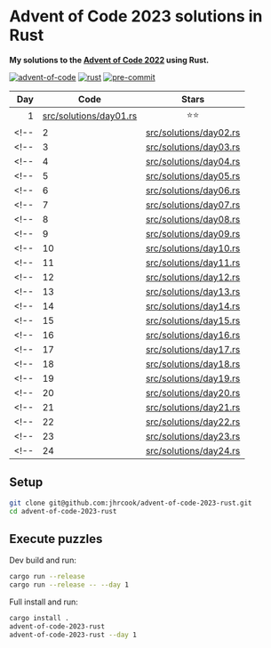 # Advent of Code 2023 solutions in Rust

**My solutions to the [Advent of Code 2022](https://adventofcode.com/2022) using Rust.**

[![advent-of-code](https://img.shields.io/badge/Advent_of_Code-2023-F80046.svg?style=flat)](https://adventofcode.com)
[![rust](https://img.shields.io/badge/Rust-1.73.0-000000.svg?style=flat&logo=rust)](https://www.python.org)
[![pre-commit](https://img.shields.io/badge/pre--commit-enabled-brightgreen?logo=pre-commit&logoColor=white)](https://github.com/pre-commit/pre-commit)

| Day | Code                                                     | Stars |
| ---:| -------------------------------------------------------- |:-----:|
| 1   | [src/solutions/day01.rs](src/solutions/day01.rs)         | ⭐️⭐️   |
<!-- | 2   | [src/solutions/day02.rs](src/solutions/day02.rs) | ⭐️⭐️   | -->
<!-- | 3   | [src/solutions/day03.rs](src/solutions/day03.rs) | ⭐️⭐️   | -->
<!-- | 4   | [src/solutions/day04.rs](src/solutions/day04.rs) | ⭐️⭐️   | -->
<!-- | 5   | [src/solutions/day05.rs](src/solutions/day05.rs) | ⭐️⭐️   | -->
<!-- | 6   | [src/solutions/day06.rs](src/solutions/day06.rs) | ⭐️⭐️   | -->
<!-- | 7   | [src/solutions/day07.rs](src/solutions/day07.rs) | ⭐️⭐️   | -->
<!-- | 8   | [src/solutions/day08.rs](src/solutions/day08.rs) | ⭐️⭐️   | -->
<!-- | 9   | [src/solutions/day09.rs](src/solutions/day09.rs) | ⭐️⭐️   | -->
<!-- | 10  | [src/solutions/day10.rs](src/solutions/day10.rs) | ⭐️⭐️   | -->
<!-- | 11  | [src/solutions/day11.rs](src/solutions/day11.rs) | ⭐️⭐️   | -->
<!-- | 12  | [src/solutions/day12.rs](src/solutions/day12.rs) | ⭐️⭐️   | -->
<!-- | 13  | [src/solutions/day13.rs](src/solutions/day13.rs) | ⭐️⭐️   | -->
<!-- | 14  | [src/solutions/day14.rs](src/solutions/day14.rs) | ⭐️⭐️   | -->
<!-- | 15  | [src/solutions/day15.rs](src/solutions/day15.rs) | ⭐️⭐️   | -->
<!-- | 16  | [src/solutions/day16.rs](src/solutions/day16.rs) | ⭐️⭐️   | -->
<!-- | 17  | [src/solutions/day17.rs](src/solutions/day17.rs) | ⭐️⭐️   | -->
<!-- | 18  | [src/solutions/day18.rs](src/solutions/day18.rs) | ⭐️⭐️   | -->
<!-- | 19  | [src/solutions/day19.rs](src/solutions/day19.rs) | ⭐️⭐️   | -->
<!-- | 20  | [src/solutions/day20.rs](src/solutions/day20.rs) | ⭐️⭐️   | -->
<!-- | 21  | [src/solutions/day21.rs](src/solutions/day21.rs) | ⭐️⭐️   | -->
<!-- | 22  | [src/solutions/day22.rs](src/solutions/day22.rs) | ⭐️⭐️   | -->
<!-- | 23  | [src/solutions/day23.rs](src/solutions/day23.rs) | ⭐️⭐️   | -->
<!-- | 24  | [src/solutions/day24.rs](src/solutions/day24.rs) | ⭐️⭐️   | -->

## Setup

```bash
git clone git@github.com:jhrcook/advent-of-code-2023-rust.git
cd advent-of-code-2023-rust
```

## Execute puzzles

Dev build and run:

```bash
cargo run --release
cargo run --release -- --day 1
```

Full install and run:

```bash
cargo install .
advent-of-code-2023-rust
advent-of-code-2023-rust --day 1
```
